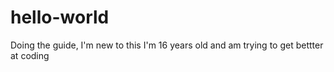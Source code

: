 # hello-world
Doing the guide, I'm new to this
I'm 16 years old and am trying to get bettter at coding
